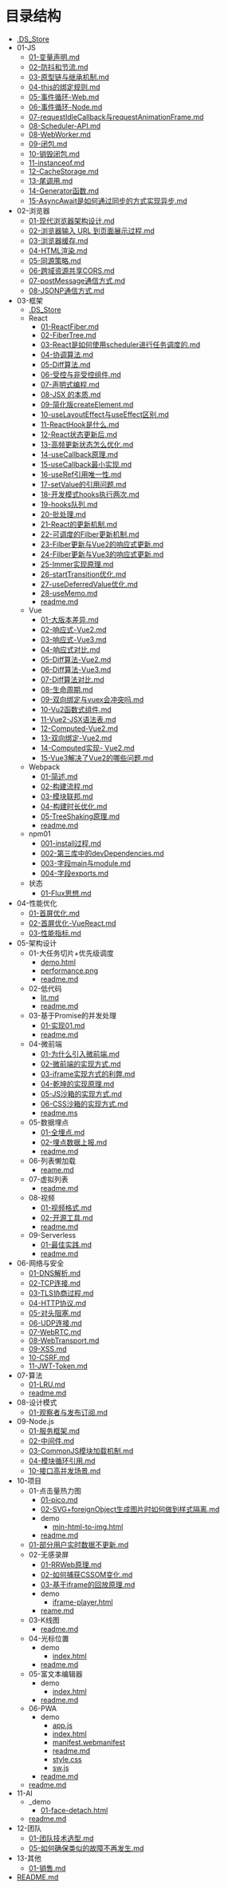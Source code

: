 # 目录结构

- [.DS_Store](.DS_Store)
- 01-JS
  - [01-变量声明.md](01-JS/01-变量声明.md)
  - [02-防抖和节流.md](01-JS/02-防抖和节流.md)
  - [03-原型链与继承机制.md](01-JS/03-原型链与继承机制.md)
  - [04-this的绑定规则.md](01-JS/04-this的绑定规则.md)
  - [05-事件循环-Web.md](01-JS/05-事件循环-Web.md)
  - [06-事件循环-Node.md](01-JS/06-事件循环-Node.md)
  - [07-requestIdleCallback与requestAnimationFrame.md](01-JS/07-requestIdleCallback与requestAnimationFrame.md)
  - [08-Scheduler-API.md](01-JS/08-Scheduler-API.md)
  - [08-WebWorker.md](01-JS/08-WebWorker.md)
  - [09-闭包.md](01-JS/09-闭包.md)
  - [10-销毁闭包.md](01-JS/10-销毁闭包.md)
  - [11-instanceof.md](01-JS/11-instanceof.md)
  - [12-CacheStorage.md](01-JS/12-CacheStorage.md)
  - [13-尾调用.md](01-JS/13-尾调用.md)
  - [14-Generator函数.md](01-JS/14-Generator函数.md)
  - [15-AsyncAwait是如何通过同步的方式实现异步.md](01-JS/15-AsyncAwait是如何通过同步的方式实现异步.md)
- 02-浏览器
  - [01-现代浏览器架构设计.md](02-浏览器/01-现代浏览器架构设计.md)
  - [02-浏览器输入 URL 到页面展示过程.md](02-浏览器/02-浏览器输入%20URL%20到页面展示过程.md)
  - [03-浏览器缓存.md](02-浏览器/03-浏览器缓存.md)
  - [04-HTML渲染.md](02-浏览器/04-HTML渲染.md)
  - [05-同源策略.md](02-浏览器/05-同源策略.md)
  - [06-跨域资源共享CORS.md](02-浏览器/06-跨域资源共享CORS.md)
  - [07-postMessage通信方式.md](02-浏览器/07-postMessage通信方式.md)
  - [08-JSONP通信方式.md](02-浏览器/08-JSONP通信方式.md)
- 03-框架
  - [.DS_Store](03-框架/.DS_Store)
  - React
    - [01-ReactFiber.md](03-框架/React/01-ReactFiber.md)
    - [02-FiberTree.md](03-框架/React/02-FiberTree.md)
    - [03-React是如何使用scheduler进行任务调度的.md](03-框架/React/03-React是如何使用scheduler进行任务调度的.md)
    - [04-协调算法.md](03-框架/React/04-协调算法.md)
    - [05-Diff算法.md](03-框架/React/05-Diff算法.md)
    - [06-受控与非受控组件.md](03-框架/React/06-受控与非受控组件.md)
    - [07-声明式编程.md](03-框架/React/07-声明式编程.md)
    - [08-JSX 的本质.md](03-框架/React/08-JSX%20的本质.md)
    - [09-简化版createElement.md](03-框架/React/09-简化版createElement.md)
    - [10-useLayoutEffect与useEffect区别.md](03-框架/React/10-useLayoutEffect与useEffect区别.md)
    - [11-ReactHook是什么.md](03-框架/React/11-ReactHook是什么.md)
    - [12-React状态更新后.md](03-框架/React/12-React状态更新后.md)
    - [13-高频更新状态怎么优化.md](03-框架/React/13-高频更新状态怎么优化.md)
    - [14-useCallback原理.md](03-框架/React/14-useCallback原理.md)
    - [15-useCallback最小实现.md](03-框架/React/15-useCallback最小实现.md)
    - [16-useRef引用唯一性.md](03-框架/React/16-useRef引用唯一性.md)
    - [17-setValue的引用问题.md](03-框架/React/17-setValue的引用问题.md)
    - [18-开发模式hooks执行两次.md](03-框架/React/18-开发模式hooks执行两次.md)
    - [19-hooks队列.md](03-框架/React/19-hooks队列.md)
    - [20-批处理.md](03-框架/React/20-批处理.md)
    - [21-React的更新机制.md](03-框架/React/21-React的更新机制.md)
    - [22-可调度的Filber更新机制.md](03-框架/React/22-可调度的Filber更新机制.md)
    - [23-Filber更新与Vue2的响应式更新.md](03-框架/React/23-Filber更新与Vue2的响应式更新.md)
    - [24-Filber更新与Vue3的响应式更新.md](03-框架/React/24-Filber更新与Vue3的响应式更新.md)
    - [25-Immer实现原理.md](03-框架/React/25-Immer实现原理.md)
    - [26-startTransition优化.md](03-框架/React/26-startTransition优化.md)
    - [27-useDeferredValue优化.md](03-框架/React/27-useDeferredValue优化.md)
    - [28-useMemo.md](03-框架/React/28-useMemo.md)
    - [readme.md](03-框架/React/readme.md)
  - Vue
    - [01-大版本差异.md](03-框架/Vue/01-大版本差异.md)
    - [02-响应式-Vue2.md](03-框架/Vue/02-响应式-Vue2.md)
    - [03-响应式-Vue3.md](03-框架/Vue/03-响应式-Vue3.md)
    - [04-响应式对比.md](03-框架/Vue/04-响应式对比.md)
    - [05-Diff算法-Vue2.md](03-框架/Vue/05-Diff算法-Vue2.md)
    - [06-Diff算法-Vue3.md](03-框架/Vue/06-Diff算法-Vue3.md)
    - [07-Diff算法对比.md](03-框架/Vue/07-Diff算法对比.md)
    - [08-生命周期.md](03-框架/Vue/08-生命周期.md)
    - [09-双向绑定与vuex会冲突吗.md](03-框架/Vue/09-双向绑定与vuex会冲突吗.md)
    - [10-Vu2函数式组件.md](03-框架/Vue/10-Vu2函数式组件.md)
    - [11-Vue2-JSX语法表.md](03-框架/Vue/11-Vue2-JSX语法表.md)
    - [12-Computed-Vue2.md](03-框架/Vue/12-Computed-Vue2.md)
    - [13-双向绑定-Vue2.md](03-框架/Vue/13-双向绑定-Vue2.md)
    - [14-Computed实现- Vue2.md](03-框架/Vue/14-Computed实现-%20Vue2.md)
    - [15-Vue3解决了Vue2的哪些问题.md](03-框架/Vue/15-Vue3解决了Vue2的哪些问题.md)
  - Webpack
    - [01-简述.md](03-框架/Webpack/01-简述.md)
    - [02-构建流程.md](03-框架/Webpack/02-构建流程.md)
    - [03-模块联邦.md](03-框架/Webpack/03-模块联邦.md)
    - [04-构建时长优化.md](03-框架/Webpack/04-构建时长优化.md)
    - [05-TreeShaking原理.md](03-框架/Webpack/05-TreeShaking原理.md)
    - [readme.md](03-框架/Webpack/readme.md)
  - npm01
    - [001-install过程.md](03-框架/npm01/001-install过程.md)
    - [002-第三库中的devDependencies.md](03-框架/npm01/002-第三库中的devDependencies.md)
    - [003-字段main与module.md](03-框架/npm01/003-字段main与module.md)
    - [004-字段exports.md](03-框架/npm01/004-字段exports.md)
  - 状态
    - [01-Flux思想.md](03-框架/状态/01-Flux思想.md)
- 04-性能优化
  - [01-首屏优化.md](04-性能优化/01-首屏优化.md)
  - [02-首屏优化-VueReact.md](04-性能优化/02-首屏优化-VueReact.md)
  - [03-性能指标.md](04-性能优化/03-性能指标.md)
- 05-架构设计
  - 01-大任务切片+优先级调度
    - [demo.html](05-架构设计/01-大任务切片+优先级调度/demo.html)
    - [performance.png](05-架构设计/01-大任务切片+优先级调度/performance.png)
    - [readme.md](05-架构设计/01-大任务切片+优先级调度/readme.md)
  - 02-低代码
    - [lit.md](05-架构设计/02-低代码/lit.md)
    - [readme.md](05-架构设计/02-低代码/readme.md)
  - 03-基于Promise的并发处理
    - [01-实现01.md](05-架构设计/03-基于Promise的并发处理/01-实现01.md)
    - [readme.md](05-架构设计/03-基于Promise的并发处理/readme.md)
  - 04-微前端
    - [01-为什么引入微前端.md](05-架构设计/04-微前端/01-为什么引入微前端.md)
    - [02-微前端的实现方式.md](05-架构设计/04-微前端/02-微前端的实现方式.md)
    - [03-iframe实现方式的利弊.md](05-架构设计/04-微前端/03-iframe实现方式的利弊.md)
    - [04-乾坤的实现原理.md](05-架构设计/04-微前端/04-乾坤的实现原理.md)
    - [05-JS沙箱的实现方式.md](05-架构设计/04-微前端/05-JS沙箱的实现方式.md)
    - [06-CSS沙箱的实现方式.md](05-架构设计/04-微前端/06-CSS沙箱的实现方式.md)
    - [readme.ms](05-架构设计/04-微前端/readme.ms)
  - 05-数据埋点
    - [01-全埋点.md](05-架构设计/05-数据埋点/01-全埋点.md)
    - [02-埋点数据上报.md](05-架构设计/05-数据埋点/02-埋点数据上报.md)
    - [readme.md](05-架构设计/05-数据埋点/readme.md)
  - 06-列表懒加载
    - [reame.md](05-架构设计/06-列表懒加载/reame.md)
  - 07-虚拟列表
    - [readme.md](05-架构设计/07-虚拟列表/readme.md)
  - 08-视频
    - [01-视频格式.md](05-架构设计/08-视频/01-视频格式.md)
    - [02-开源工具.md](05-架构设计/08-视频/02-开源工具.md)
    - [readme.md](05-架构设计/08-视频/readme.md)
  - 09-Serverless
    - [01-最佳实践.md](05-架构设计/09-Serverless/01-最佳实践.md)
    - [readme.md](05-架构设计/09-Serverless/readme.md)
- 06-网络与安全
  - [01-DNS解析.md](06-网络与安全/01-DNS解析.md)
  - [02-TCP连接.md](06-网络与安全/02-TCP连接.md)
  - [03-TLS协商过程.md](06-网络与安全/03-TLS协商过程.md)
  - [04-HTTP协议.md](06-网络与安全/04-HTTP协议.md)
  - [05-对头阻塞.md](06-网络与安全/05-对头阻塞.md)
  - [06-UDP连接.md](06-网络与安全/06-UDP连接.md)
  - [07-WebRTC.md](06-网络与安全/07-WebRTC.md)
  - [08-WebTransport.md](06-网络与安全/08-WebTransport.md)
  - [09-XSS.md](06-网络与安全/09-XSS.md)
  - [10-CSRF.md](06-网络与安全/10-CSRF.md)
  - [11-JWT-Token.md](06-网络与安全/11-JWT-Token.md)
- 07-算法
  - [01-LRU.md](07-算法/01-LRU.md)
  - [readme.md](07-算法/readme.md)
- 08-设计模式
  - [01-观察者与发布订阅.md](08-设计模式/01-观察者与发布订阅.md)
- 09-Node.js
  - [01-服务框架.md](09-Node.js/01-服务框架.md)
  - [02-中间件.md](09-Node.js/02-中间件.md)
  - [03-CommonJS模块加载机制.md](09-Node.js/03-CommonJS模块加载机制.md)
  - [04-模块循环引用.md](09-Node.js/04-模块循环引用.md)
  - [10-接口高并发场景.md](09-Node.js/10-接口高并发场景.md)
- 10-项目
  - 01-点击量热力图
    - [01-pico.md](10-项目/01-点击量热力图/01-pico.md)
    - [02-SVG+foreignObject生成图片时如何做到样式隔离.md](10-项目/01-点击量热力图/02-SVG+foreignObject生成图片时如何做到样式隔离.md)
    - demo
      - [min-html-to-img.html](10-项目/01-点击量热力图/demo/min-html-to-img.html)
    - [readme.md](10-项目/01-点击量热力图/readme.md)
  - [01-部分用户实时数据不更新.md](10-项目/01-部分用户实时数据不更新.md)
  - 02-无感录屏
    - [01-RRWeb原理.md](10-项目/02-无感录屏/01-RRWeb原理.md)
    - [02-如何捕获CSSOM变化.md](10-项目/02-无感录屏/02-如何捕获CSSOM变化.md)
    - [03-基于iframe的回放原理.md](10-项目/02-无感录屏/03-基于iframe的回放原理.md)
    - demo
      - [iframe-player.html](10-项目/02-无感录屏/demo/iframe-player.html)
    - [reame.md](10-项目/02-无感录屏/reame.md)
  - 03-K线图
    - [readme.md](10-项目/03-K线图/readme.md)
  - 04-光标位置
    - demo
      - [index.html](10-项目/04-光标位置/demo/index.html)
    - [readme.md](10-项目/04-光标位置/readme.md)
  - 05-富文本编辑器
    - demo
      - [index.html](10-项目/05-富文本编辑器/demo/index.html)
    - [readme.md](10-项目/05-富文本编辑器/readme.md)
  - 06-PWA
    - demo
      - [app.js](10-项目/06-PWA/demo/app.js)
      - [index.html](10-项目/06-PWA/demo/index.html)
      - [manifest.webmanifest](10-项目/06-PWA/demo/manifest.webmanifest)
      - [readme.md](10-项目/06-PWA/demo/readme.md)
      - [style.css](10-项目/06-PWA/demo/style.css)
      - [sw.js](10-项目/06-PWA/demo/sw.js)
    - [readme.md](10-项目/06-PWA/readme.md)
  - [readme.md](10-项目/readme.md)
- 11-AI
  - _demo
    - [01-face-detach.html](11-AI/_demo/01-face-detach.html)
  - [readme.md](11-AI/readme.md)
- 12-团队
  - [01-团队技术选型.md](12-团队/01-团队技术选型.md)
  - [05-如何确保类似的故障不再发生.md](12-团队/05-如何确保类似的故障不再发生.md)
- 13-其他
  - [01-销售.md](13-其他/01-销售.md)
- [README.md](README.md)
